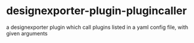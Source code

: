 # designexporter-plugin-plugincaller
a designexporter plugin which call plugins listed in a yaml config file, with given arguments
